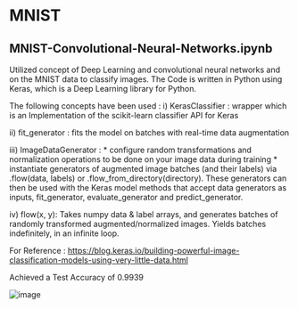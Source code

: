 # MNIST

## MNIST-Convolutional-Neural-Networks.ipynb

Utilized concept of Deep Learning and convolutional neural networks and on the MNIST data to classify images.
The Code is written in Python using Keras, which is a Deep Learning library for Python.

The following concepts have been used :
i) KerasClassifier : wrapper which is an Implementation of the scikit-learn classifier API for Keras

ii)  fit_generator :  fits the model on batches with real-time data augmentation

iii) ImageDataGenerator : 
       * configure random transformations and normalization operations to be done on your image data during training
       * instantiate generators of augmented image batches (and their labels) via .flow(data, labels) or .flow_from_directory(directory). 
         These generators can then be used with the Keras model methods that accept data generators as inputs, fit_generator, 
         evaluate_generator and predict_generator.
         
iv) flow(x, y): Takes numpy data & label arrays, and generates batches of randomly transformed augmented/normalized images. Yields batches indefinitely, in an infinite loop.

For Reference : https://blog.keras.io/building-powerful-image-classification-models-using-very-little-data.html

Achieved a Test Accuracy of 0.9939

![image](https://user-images.githubusercontent.com/9651206/34577626-a6c84e54-f136-11e7-9978-f6adad0b4450.png)


